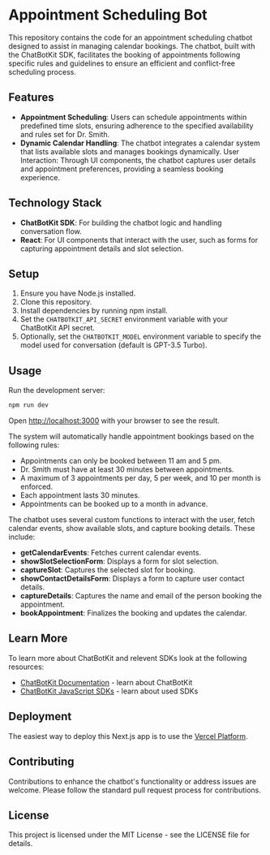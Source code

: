 # Appointment Scheduling Bot

This repository contains the code for an appointment scheduling chatbot designed to assist in managing calendar bookings. The chatbot, built with the ChatBotKit SDK, facilitates the booking of appointments following specific rules and guidelines to ensure an efficient and conflict-free scheduling process.

## Features

- **Appointment Scheduling**: Users can schedule appointments within predefined time slots, ensuring adherence to the specified availability and rules set for Dr. Smith.
- **Dynamic Calendar Handling**: The chatbot integrates a calendar system that lists available slots and manages bookings dynamically.
  User Interaction: Through UI components, the chatbot captures user details and appointment preferences, providing a seamless booking experience.

## Technology Stack

- **ChatBotKit SDK**: For building the chatbot logic and handling conversation flow.
- **React**: For UI components that interact with the user, such as forms for capturing appointment details and slot selection.

## Setup

1. Ensure you have Node.js installed.
2. Clone this repository.
3. Install dependencies by running npm install.
4. Set the `CHATBOTKIT_API_SECRET` environment variable with your ChatBotKit API secret.
5. Optionally, set the `CHATBOTKIT_MODEL` environment variable to specify the model used for conversation (default is GPT-3.5 Turbo).

## Usage

Run the development server:

```bash
npm run dev
```

Open [http://localhost:3000](http://localhost:3000) with your browser to see the result.

The system will automatically handle appointment bookings based on the following rules:

- Appointments can only be booked between 11 am and 5 pm.
- Dr. Smith must have at least 30 minutes between appointments.
- A maximum of 3 appointments per day, 5 per week, and 10 per month is enforced.
- Each appointment lasts 30 minutes.
- Appointments can be booked up to a month in advance.

The chatbot uses several custom functions to interact with the user, fetch calendar events, show available slots, and capture booking details. These include:

- **getCalendarEvents**: Fetches current calendar events.
- **showSlotSelectionForm**: Displays a form for slot selection.
- **captureSlot**: Captures the selected slot for booking.
- **showContactDetailsForm**: Displays a form to capture user contact details.
- **captureDetails**: Captures the name and email of the person booking the appointment.
- **bookAppointment**: Finalizes the booking and updates the calendar.

## Learn More

To learn more about ChatBotKit and relevent SDKs look at the following resources:

- [ChatBotKit Documentation](https://chatbotkit.com/docs) - learn about ChatBotKit
- [ChatBotKit JavaScript SDKs](https://github.com/chatbotkit/node-sdk) - learn about used SDKs

## Deployment

The easiest way to deploy this Next.js app is to use the [Vercel Platform](https://vercel.com).

## Contributing

Contributions to enhance the chatbot's functionality or address issues are welcome. Please follow the standard pull request process for contributions.

## License

This project is licensed under the MIT License - see the LICENSE file for details.
